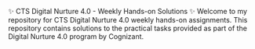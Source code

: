 ✨ CTS Digital Nurture 4.0 - Weekly Hands-on Solutions ✨
Welcome to my repository for CTS Digital Nurture 4.0 weekly hands-on assignments. This repository contains solutions to the practical tasks provided as part of the Digital Nurture 4.0 program by Cognizant.
